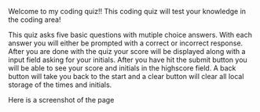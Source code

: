 Welcome to my coding quiz!! This coding quiz will test your knowledge in the coding area!

This quiz asks five basic questions with mutiple choice answers. With each answer you will either be prompted with a correct or incorrect response. After you are done with the quiz your score will be displayed along with a input field asking for your initials. After you have hit the submit button you will be able to see your score and initials in the highscore field. A back button will take you back to the start and a clear button will clear all local storage of the times and initials.

Here is a screenshot of the page 